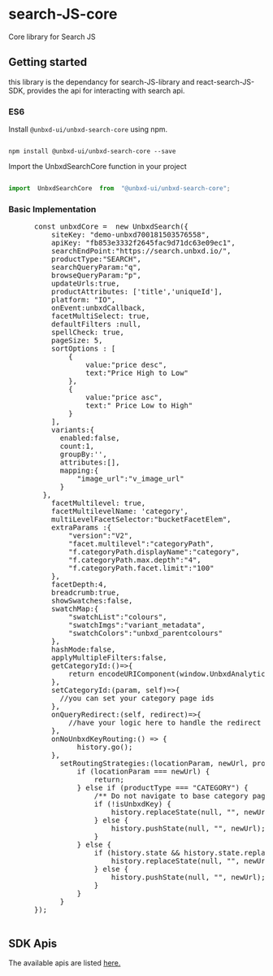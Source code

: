 # search-JS-core
Core library for Search JS

## Getting started
this library is the dependancy for search-JS-library and react-search-JS-SDK, provides the api for interacting with search api.
### ES6

Install `@unbxd-ui/unbxd-search-core` using npm.

  

```shell

npm install @unbxd-ui/unbxd-search-core --save

```

  

Import the UnbxdSearchCore function in your project

  

```js

import  UnbxdSearchCore  from  "@unbxd-ui/unbxd-search-core";

```

 <h3>Basic Implementation</h3>
  <div>
  <pre style="white-space: pre;">
      const unbxdCore =  new UnbxdSearch({
          siteKey: "demo-unbxd700181503576558",
          apiKey: "fb853e3332f2645fac9d71dc63e09ec1",
          searchEndPoint:"https://search.unbxd.io/",
          productType:"SEARCH",
          searchQueryParam:"q",
          browseQueryParam:"p",
          updateUrls:true,
          productAttributes: ['title','uniqueId'],
          platform: "IO",
          onEvent:unbxdCallback,
          facetMultiSelect: true,
          defaultFilters :null,
          spellCheck: true,
          pageSize: 5,
          sortOptions : [
              {
                  value:"price desc",
                  text:"Price High to Low"
              },
              {
                  value:"price asc",
                  text:" Price Low to High"
              }
          ],
          variants:{
            enabled:false,
            count:1,
            groupBy:'',
            attributes:[],
            mapping:{
                "image_url":"v_image_url"
            }
        },
          facetMultilevel: true,
          facetMultilevelName: 'category',
          multiLevelFacetSelector:"bucketFacetElem",
          extraParams :{
              "version":"V2",
              "facet.multilevel":"categoryPath",
              "f.categoryPath.displayName":"category",
              "f.categoryPath.max.depth":"4",
              "f.categoryPath.facet.limit":"100"
          },
          facetDepth:4,
          breadcrumb:true,
          showSwatches:false,
          swatchMap:{
              "swatchList":"colours",
              "swatchImgs":"variant_metadata",
              "swatchColors":"unbxd_parentcolours"
          },
          hashMode:false,
          applyMultipleFilters:false,
          getCategoryId:()=>{
              return encodeURIComponent(window.UnbxdAnalyticsConf["page"])
          },
          setCategoryId:(param, self)=>{
            //you can set your category page ids
          },
          onQueryRedirect:(self, redirect)=>{
              //have your logic here to handle the redirect 
          },
          onNoUnbxdKeyRouting:() => {
                history.go();
          },
            setRoutingStrategies:(locationParam, newUrl, productType, isUnbxdKey) => {
                if (locationParam === newUrl) {
                    return;
                } else if (productType === "CATEGORY") {
                    /** Do not navigate to base category page  */
                    if (!isUnbxdKey) {
                        history.replaceState(null, "", newUrl);
                    } else {
                        history.pushState(null, "", newUrl);
                    }
                } else {
                    if (history.state && history.state.replace) {
                        history.replaceState(null, "", newUrl);
                    } else {
                        history.pushState(null, "", newUrl);
                    }
                }
            }
      });
  </pre>
</div>

## SDK Apis

The available apis are listed <a href="https://cxdoc.unbxd.io/search-JS-core/global.html">here.</a>

